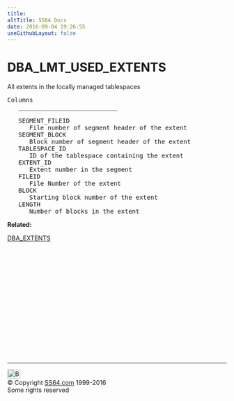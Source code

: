 ```yaml
---
title:
altTitle: SS64 Docs
date: 2016-09-04 19:26:55
useGithubLayout: false
---
```

<!-- #BeginLibraryItem "/Library/head_orad.lbi" --><!-- #EndLibraryItem --><h1>DBA_LMT_USED_EXTENTS </h1><p> All extents in the locally managed tablespaces </p> 
 
<pre>Columns
   ___________________________
 
   SEGMENT_FILEID
      File number of segment header of the extent
   SEGMENT_BLOCK
      Block number of segment header of the extent
   TABLESPACE_ID
      ID of the tablespace containing the extent
   EXTENT_ID
      Extent number in the segment
   FILEID
      File Number of the extent
   BLOCK
      Starting block number of the extent
   LENGTH
      Number of blocks in the extent</pre>
<p><b>Related:</b></p>
<p><a href="DBA_EXTENTS.html">DBA_EXTENTS</a></p><!-- #BeginLibraryItem "/Library/foot_orad.lbi" --><p>
<!-- oracle-footer -->
<ins class="adsbygoogle" style="display:inline-block;width:300px;height:250px" data-ad-client="ca-pub-6140977852749469" data-ad-slot="4275490898"></ins>
<script>
(adsbygoogle = window.adsbygoogle || []).push({});
</script></p>
<hr>
<div id="bl" class="footer"><a href="DBA_LMT_USED_EXTENTS.html#"><img src="../images/top.png" width="30" height="22" alt="Back to the Top"></a></div>
<div id="br" class="footer, tagline">© Copyright <a href="http://ss64.com/">SS64.com</a> 1999-2016<br>
Some rights reserved</div>
<!-- #EndLibraryItem -->

